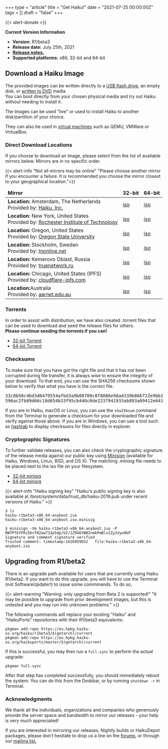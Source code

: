 +++
type = "article"
title = "Get Haiku!"
date = "2021-07-25 00:00:00Z"
tags = []
draft = "false"
+++

{{< alert-donate >}}

<div class="box-release-info-right">
<p><strong>Current Version Information</strong></p>
<ul>
	<li><strong>Version:</strong> R1/beta3</li>
	<li><strong>Release date:</strong> July 25th, 2021</li>
	<li><strong><a href="/get-haiku/r1beta3/release-notes/">Release notes.</a></strong></li>
	<li><strong>Supported platforms:</strong> x86, 32-bit and 64-bit</li>
</ul>
</div>

<!--
Disabled until we move away from R1/Beta3
{{< alert-info "Nightly Images" "Looking for the Nightly Images? They can be found at download.haiku-os.org.">}}
-->

## Download a Haiku Image

<p>The provided images can be written directly to a <a href="/guides/installing/making_haiku_usb_stick">USB flash drive</a>, an empty disk, or <a href="/get-haiku/burn-cd">written to DVD</a> media.<br /> You can boot directly from your chosen physical media and try out Haiku without needing to install it.</p>
The images can be used "live" or used to install Haiku to another disk/partition of your choice.<br />
<p>
They can also be used in <a href="/guides/virtualizing">virtual machines</a> such as QEMU, VMWare or VirtualBox.
</p>

### Direct Download Locations

If you choose to download an image, please select from the list of available mirrors below. Mirrors are in no specific order.

{{< alert-info "Not all mirrors may be online" "Please choose another mirror if you encounter a failure. It is recommended you choose the mirror closest to your geographical location.">}}

<div class="nolinks">
<table id="mirrors" class="table table-hover">
<thead style="font-weight: bold;">
<tr>
<td>Mirror</td>
<td title="BeOS API + binary compatible">32-bit</td>
<td title="BeOS API compatible">64-bit</td>
</tr>
</thead>
<tbody>
    <tr class="link">
      <td class="location"><b>Location:</b> Amsterdam, The Netherlands <br/>Provided by: <a target="_blank" class="ext" href="https://haiku-inc.org" title="Haiku, Inc.">Haiku, Inc.</a></td>
      <td><a class="track" href="https://cdn.haiku-os.org/haiku-release/r1beta3/haiku-r1beta3-x86_gcc2h-anyboot.iso">iso</a></td>
      <td><a class="track" href="https://cdn.haiku-os.org/haiku-release/r1beta3/haiku-r1beta3-x86_64-anyboot.iso">iso</a></td>
    </tr>
    <tr class="link">
      <td class="location"><b>Location:</b> New York, United States <br/>Provided by: <a target="_blank" class="ext" href="http://www.rit.edu" title="RIT">Rochester Institute of Technology</a></td>
      <td><a class="track" href="http://mirror.rit.edu/haiku/r1beta3/haiku-r1beta3-x86_gcc2h-anyboot.iso">iso</a></td>
      <td><a class="track" href="http://mirror.rit.edu/haiku/r1beta3/haiku-r1beta3-x86_64-anyboot.iso">iso</a></td>
    </tr>
    <tr class="link">
      <td class="location"><b>Location:</b> Oregon, United States <br/>Provided by: <a target="_blank" class="ext" href="http://www.osuosl.org" title="OSUOSL">Oregon State University</a></td>
      <td><a class="track" href="https://ftp.osuosl.org/pub/haiku/r1beta3/haiku-r1beta3-x86_gcc2h-anyboot.iso">iso</a></td>
      <td><a class="track" href="https://ftp.osuosl.org/pub/haiku/r1beta3/haiku-r1beta3-x86_64-anyboot.iso">iso</a></td>
    </tr>
    <tr class="link">
      <td class="location"><b>Location:</b> Stockholm, Sweden <br/>Provided by: <a target="_blank" class="ext" href="http://www.tnonline.net" title="tnonline.net">tnonline.net</a></td>
      <td><a class="track" href="https://mirrors.tnonline.net/haiku/haiku-release/r1beta3/haiku-r1beta3-x86_gcc2h-anyboot.iso">iso</a></td>
      <td><a class="track" href="https://mirrors.tnonline.net/haiku/haiku-release/r1beta3/haiku-r1beta3-x86_64-anyboot.iso">iso</a></td>
    </tr>
    <tr class="link">
      <td class="location"><b>Location:</b> Kemerovo Oblast, Russia <br/>Provided by: <a target="_blank" class="ext" href="http://www.truenetwork.ru" title="truenetwork.ru">truenetwork.ru</a></td>
      <td><a class="track" href="https://mirror.truenetwork.ru/haiku/release/r1beta3/haiku-r1beta3-x86_gcc2h-anyboot.iso">iso</a></td>
      <td><a class="track" href="https://mirror.truenetwork.ru/haiku/release/r1beta3/haiku-r1beta3-x86_64-anyboot.iso">iso</a></td>
    </tr>
    <tr class="link">
      <td class="location"><b>Location:</b> Chicago, United States (IPFS) <br/>Provided by: <a target="_blank" class="ext" href="http://www.cloudflare-ipfs.com" title="cloudflare-ipfs.com">cloudflare-ipfs.com</a></td>
      <td><a class="track" href="https://cloudflare-ipfs.com/ipns/hpkg.haiku-os.org/release/r1beta3/haiku-r1beta3-x86_gcc2h-anyboot.iso">iso</a></td>
      <td><a class="track" href="https://cloudflare-ipfs.com/ipns/hpkg.haiku-os.org/release/r1beta3/haiku-r1beta3-x86_64-anyboot.iso">iso</a></td>
    </tr>
    <tr class="link">
      <td class="location"><b>Location:</b>Australia <br/>Provided by: <a target="_blank" class="ext" href="AARNet" title="https://aarnet.edu.au">aarnet.edu.au</a></td>
      <td><a class="track" href="https://mirror.aarnet.edu.au/pub/haiku/r1beta3/haiku-r1beta3-x86_gcc2h-anyboot.iso">iso</a></td>
      <td><a class="track" href="https://mirror.aarnet.edu.au/pub/haiku/r1beta3/haiku-r1beta3-x86_64-anyboot.iso">iso</a></td>
    </tr>
</tbody>
</table>
</div>

### Torrents

<p>In order to assist with distribution, we have also created .torrent files that can be used to download and seed the release files for others.<br/>
<b>Please continue seeding the torrents if you can!</b></p>
<ul>
 <li><a class="track" href="https://cdn.haiku-os.org/haiku-release/r1beta3/haiku-r1beta3-x86_gcc2h-anyboot.torrent">32-bit Torrent</a></li>
 <li><a class="track" href="https://cdn.haiku-os.org/haiku-release/r1beta3/haiku-r1beta3-x86_64-anyboot.torrent">64-bit Torrent</a></li>
</ul>

### Checksums

<p>To make sure that you have got the right file and that it has not been corrupted during file transfer, it is always wise to ensure the integrity of your download. To that end, you can use the SHA256 checksums shown below to verify that what you have is the correct file.</p>

<pre>
33c8b58c4bd3d6479554afbd3a9b08709c8f8086e98ad339b866722e9bb1e820 haiku-r1beta3-x86_64-anyboot.iso
596ac2fb89d66c18d654b33f95cb440c0de2237941933ab893a09412e641c498 haiku-r1beta3-x86_gcc2h-anyboot.iso
</pre>

<p>
	If you are in Haiku, macOS or Linux, you can use the <code>sha256sum</code>
	command from the Terminal to generate a checksum for your downloaded
	file and verify against those above. If you are in Windows, you can use
	a tool such as <a href="https://implbits.com/products/hashtab/" title="Download hashtab">hashtab</a> to display checksums for files directly in explorer.
</p>

### Cryptographic Signatures

<p>
To further validate releases, you can also check the cryptographic signature of the release media against our public key using <a href="https://jedisct1.github.io/minisign/">Minisign</a> (available for Haiku, Windows, Linux, BSD, and OS X). The matching .minisig file needs to be placed next to the iso file on your filesystem.
</p>

<ul>
  <li><a class="track" href="https://cdn.haiku-os.org/haiku-release/r1beta3/haiku-r1beta3-x86_gcc2h-anyboot.iso.minisig">32-bit minisig</a></li>
  <li><a class="track" href="https://cdn.haiku-os.org/haiku-release/r1beta3/haiku-r1beta3-x86_64-anyboot.iso.minisig">64-bit minisig</a></li>
</ul>

{{< alert-info "Haiku signing key" "Haiku's public signing key is also available at /boot/system/data/trust_db/haiku-2019.pub under recent versions of Haiku." >}}

```shell script
$ ls
haiku-r1beta3-x86_64-anyboot.iso
haiku-r1beta3-x86_64-anyboot.iso.minisig

$ minisign -Vm haiku-r1beta3-x86_64-anyboot.iso -P RWTPfbfFRi5b+T02aw733p5dp/UI/1Z946YWBInmkPmBlx2Zy1Vyw9kP
Signature and comment signature verified
Trusted comment: timestamp:1626959832	file:haiku-r1beta3-x86_64-anyboot.iso
```

## Upgrading from R1/beta2

There is an upgrade path available for users that are currently using Haiku R1/beta2. If you want to do this upgrade, you will have to use the Terminal (not SoftwareUpdater!) to issue some commmands. To do so, 

{{< alert-warning "Warning: only upgrading from Beta 2 is supported!" "It may be possible to upgrade from prior development images, but this is untested and you may run into unknown problems." >}}

The following commands will replace your existing "Haiku" and "HaikuPorts" repositories with their R1/beta3 equivalents:

```shell script
pkgman add-repo https://eu.hpkg.haiku-os.org/haiku/r1beta3/$(getarch)/current
pkgman add-repo https://eu.hpkg.haiku-os.org/haikuports/master/$(getarch)/current
```

If this is successful, you may then run a `full-sync` to perform the actual upgrade:

```shell script
pkgman full-sync
```

After that step has completed successfully, you should immediately reboot the system. You can do this from the Deskbar, or by running ```shutdown -r``` in Terminal.


<h3 class="App_People_32">Acknowledgments</h3>

<p style="padding-right:50px;">
	<p>We thank all the individuals, organizations and companies who generously provide the server space and bandwidth to mirror our releases - your help is very much appreciated!</p>
        <p>If you are interested in mirroring our releases, Nightly builds or HaikuDepot packages, please don't hesitate to drop us a line on the <a href="https://discuss.haiku-os.org">forums</a>, or through our <a href="https://www.freelists.org/list/haiku">mailing list.</a></p>
</p>
